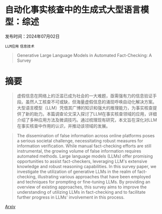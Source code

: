 # 自动化事实核查中的生成式大型语言模型：综述

发布时间：2024年07月02日

`LLM应用` `信息技术`

> Generative Large Language Models in Automated Fact-Checking: A Survey

# 摘要

> 虚假信息在网络上的泛滥已成为社会的一大难题，亟需强有力的信息验证手段。虽然人工核查不可或缺，但海量虚假信息的涌现呼唤自动化解决方案。大型语言模型（LLM）凭借其广博的知识和强大的推理能力，为事实核查提供了新的助力。本篇调查论文深入探讨了LLM在事实核查领域的应用，详细介绍了多种应用方法及微调技巧。通过梳理现有研究，本文旨在深化对LLM在事实核查中作用的认识，并推动该领域的发展。

> The dissemination of false information across online platforms poses a serious societal challenge, necessitating robust measures for information verification. While manual fact-checking efforts are still instrumental, the growing volume of false information requires automated methods. Large language models (LLMs) offer promising opportunities to assist fact-checkers, leveraging LLM's extensive knowledge and robust reasoning capabilities. In this survey paper, we investigate the utilization of generative LLMs in the realm of fact-checking, illustrating various approaches that have been employed and techniques for prompting or fine-tuning LLMs. By providing an overview of existing approaches, this survey aims to improve the understanding of utilizing LLMs in fact-checking and to facilitate further progress in LLMs' involvement in this process.

[Arxiv](https://arxiv.org/abs/2407.02351)